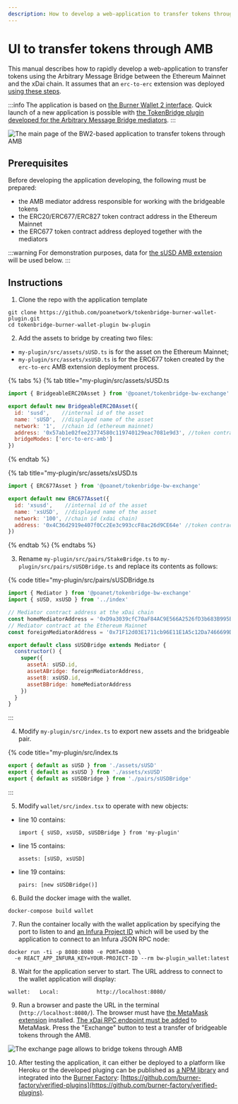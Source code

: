 ```yaml
---
description: How to develop a web-application to transfer tokens through AMB
---
```


# UI to transfer tokens through AMB

This manual describes how to rapidly develop a web-application to transfer tokens using the Arbitrary Message Bridge between the Ethereum Mainnet and the xDai chain. It assumes that an `erc-to-erc` extension was deployed [using these steps](deploy-erc20-erc677-erc827-to-erc677-amb-bridge-extension.md).

:::info
The application is based on [the Burner Wallet 2 interface](https://github.com/burner-wallet/burner-wallet-2). Quick launch of a new application is possible with [the TokenBridge plugin developed for the Arbitrary Message Bridge mediators](https://github.com/poanetwork/tokenbridge/tree/master/burner-wallet-plugin).
:::

![The main page of the BW2-based application to transfer tokens through AMB](/img/specs/bridges/image-37.png)

## Prerequisites

Before developing the application developing, the following must be prepared:

* the AMB mediator address responsible for working with the bridgeable tokens
* the ERC20/ERC677/ERC827 token contract address in the Ethereum Mainnet
* the ERC677 token contract address deployed together with the mediators

:::warning
For demonstration purposes, data for [the sUSD AMB extension](/specs/bridges/eth-gc/susd-bridge-extension) will be used below.
:::

## Instructions

1. Clone the repo with the application template

```text
git clone https://github.com/poanetwork/tokenbridge-burner-wallet-plugin.git
cd tokenbridge-burner-wallet-plugin bw-plugin
```

2. Add the assets to bridge by creating two files:

* `my-plugin/src/assets/sUSD.ts` is for the asset on the Ethereum Mainnet;
* `my-plugin/src/assets/xsUSD.ts` is for the ERC677 token created by the `erc-to-erc` AMB extension deployment process.

{% tabs %}
{% tab title="my-plugin/src/assets/sUSD.ts
```javascript
import { BridgeableERC20Asset } from '@poanet/tokenbridge-bw-exchange'

export default new BridgeableERC20Asset({
  id: 'susd',    //internal id of the asset
  name: 'sUSD',  //displayed name of the asset
  network: '1',  //chain id (ethereum mainnet)
  address: '0x57ab1e02fee23774580c119740129eac7081e9d3', //token contract address
  bridgeModes: ['erc-to-erc-amb']
})
```
{% endtab %}

{% tab title="my-plugin/src/assets/xsUSD.ts
```javascript
import { ERC677Asset } from '@poanet/tokenbridge-bw-exchange'

export default new ERC677Asset({
  id: 'xsusd',    //internal id of the asset
  name: 'xsUSD',  //displayed name of the asset
  network: '100', //chain id (xdai chain)
  address: '0x4C36d2919e407f0Cc2Ee3c993ccF8ac26d9CE64e' //token contract address
})
```
{% endtab %}
{% endtabs %}

3. Rename `my-plugin/src/pairs/StakeBridge.ts` to `my-plugin/src/pairs/sUSDBridge.ts` and replace its contents as follows:

{% code title="my-plugin/src/pairs/sUSDBridge.ts
```javascript
import { Mediator } from '@poanet/tokenbridge-bw-exchange'
import { sUSD, xsUSD } from '../index'

// Mediator contract address at the xDai chain
const homeMediatorAddress = '0xD9a3039cfC70aF84AC9E566A2526fD3b683B995B'
// Mediator contract at the Ethereum Mainnet
const foreignMediatorAddress = '0x71F12d03E1711cb96E11E1A5c12Da7466699Db8D'

export default class sUSDBridge extends Mediator {
  constructor() {
    super({
      assetA: sUSD.id,
      assetABridge: foreignMediatorAddress,
      assetB: xsUSD.id,
      assetBBridge: homeMediatorAddress
    })
  }
}
```
:::

4. Modify `my-plugin/src/index.ts` to export new assets and the bridgeable pair.

{% code title="my-plugin/src/index.ts
```javascript
export { default as sUSD } from './assets/sUSD'
export { default as xsUSD } from './assets/xsUSD'
export { default as sUSDBridge } from './pairs/sUSDBridge'
```
:::

5. Modify `wallet/src/index.tsx` to operate with new objects:

* line 10 contains:

  ```text
  import { sUSD, xsUSD, sUSDBridge } from 'my-plugin'
  ```

* line 15 contains: 

  ```text
  assets: [sUSD, xsUSD]
  ```

* line 19 contains:

  ```text
  pairs: [new sUSDBridge()]
  ```

6. Build the docker image with the wallet. 

```text
docker-compose build wallet
```

7. Run the container locally with the wallet application by specifying the port to listen to and [an Infura Project ID](https://infura.io/docs) which will be used by the application to connect to an Infura JSON RPC node:

```text
docker run -ti -p 8080:8080 -e PORT=8080 \
  -e REACT_APP_INFURA_KEY=YOUR-PROJECT-ID --rm bw-plugin_wallet:latest
```

8. Wait for the application server to start. The URL address to connect to the wallet application will display:

```text
wallet:   Local:            http://localhost:8080/
```

9. Run a browser and paste the URL in the terminal \(`http://localhost:8080/`\). The browser must have [the MetaMask extension](https://metamask.io/) installed. [The xDai RPC endpoint must be added](https://www.xdaichain.com/for-users/wallets/metamask/metamask-setup) to MetaMask. Press the "Exchange" button to test a transfer of bridgeable tokens through the AMB.

![The exchange page allows to bridge tokens through AMB](/img/specs/bridges/image-47.png)

10. After testing the application, it can either be deployed to a platform like Heroku or the developed pluging can be published as [a NPM library](https://www.npmjs.com/) and integrated into the [Burner Factory](http://burnerfactory.com/): [https://github.com/burner-factory/verified-plugins](https://github.com/burner-factory/verified-plugins).

